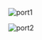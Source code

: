 ![port1](https://user-images.githubusercontent.com/90118261/175833093-6744f44b-18e2-4e24-bb41-211eb50b5219.jpg)

![port2](https://user-images.githubusercontent.com/90118261/175833098-5e377ef0-d6a2-4c0b-a8b1-bc2ae4870480.jpg)
